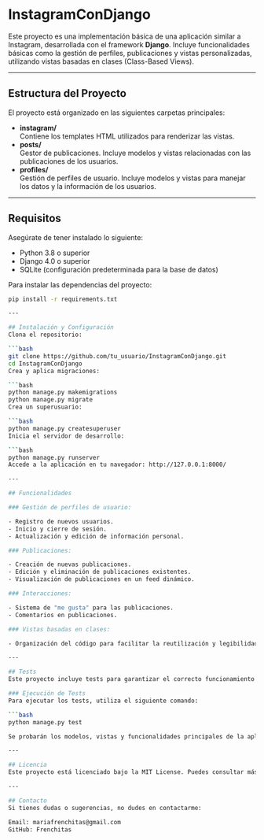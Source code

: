 # InstagramConDjango  

Este proyecto es una implementación básica de una aplicación similar a Instagram, desarrollada con el framework **Django**. Incluye funcionalidades básicas como la gestión de perfiles, publicaciones y vistas personalizadas, utilizando vistas basadas en clases (Class-Based Views).

---

## Estructura del Proyecto  

El proyecto está organizado en las siguientes carpetas principales:  

- **instagram/**  
  Contiene los templates HTML utilizados para renderizar las vistas.  
- **posts/**  
  Gestor de publicaciones. Incluye modelos y vistas relacionadas con las publicaciones de los usuarios.  
- **profiles/**  
  Gestión de perfiles de usuario. Incluye modelos y vistas para manejar los datos y la información de los usuarios.  

---

## Requisitos  

Asegúrate de tener instalado lo siguiente:  

- Python 3.8 o superior  
- Django 4.0 o superior  
- SQLite (configuración predeterminada para la base de datos)  

Para instalar las dependencias del proyecto:  

```bash
pip install -r requirements.txt

---

## Instalación y Configuración
Clona el repositorio:

```bash
git clone https://github.com/tu_usuario/InstagramConDjango.git
cd InstagramConDjango
Crea y aplica migraciones:

```bash
python manage.py makemigrations
python manage.py migrate
Crea un superusuario:

```bash
python manage.py createsuperuser
Inicia el servidor de desarrollo:

```bash
python manage.py runserver
Accede a la aplicación en tu navegador: http://127.0.0.1:8000/

---

## Funcionalidades

### Gestión de perfiles de usuario:

- Registro de nuevos usuarios.
- Inicio y cierre de sesión.
- Actualización y edición de información personal.

### Publicaciones:

- Creación de nuevas publicaciones.
- Edición y eliminación de publicaciones existentes.
- Visualización de publicaciones en un feed dinámico.

### Interacciones:

- Sistema de "me gusta" para las publicaciones.
- Comentarios en publicaciones.

### Vistas basadas en clases:

- Organización del código para facilitar la reutilización y legibilidad.

---

## Tests
Este proyecto incluye tests para garantizar el correcto funcionamiento de las funcionalidades principales.

### Ejecución de Tests
Para ejecutar los tests, utiliza el siguiente comando:

```bash
python manage.py test

Se probarán los modelos, vistas y funcionalidades principales de la aplicación.

---

## Licencia
Este proyecto está licenciado bajo la MIT License. Puedes consultar más detalles en el archivo LICENSE.

---

## Contacto
Si tienes dudas o sugerencias, no dudes en contactarme:

Email: mariafrenchitas@gmail.com
GitHub: Frenchitas
